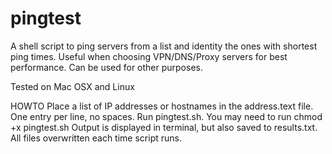 # pingtest
A shell script to ping servers from a list and identity the ones with shortest ping times. Useful when choosing VPN/DNS/Proxy servers for best performance. Can be used for other purposes.

Tested on Mac OSX and Linux


HOWTO
Place a list of IP addresses or hostnames in the address.text file. One entry per line, no spaces.
Run pingtest.sh. 
You may need to run chmod +x pingtest.sh
Output is displayed in terminal, but also saved to results.txt.
All files overwritten each time script runs.
